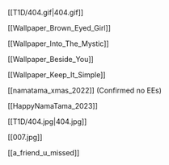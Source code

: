 [[T1D/404.gif|404.gif]]

[[Wallpaper_Brown_Eyed_Girl]]

[[Wallpaper_Into_The_Mystic]]

[[Wallpaper_Beside_You]]

[[Wallpaper_Keep_It_Simple]]

[[namatama_xmas_2022]] (Confirmed no EEs)

[[HappyNamaTama_2023]]

[[T1D/404.jpg|404.jpg]]

[[007.jpg]]

[[a_friend_u_missed]]

